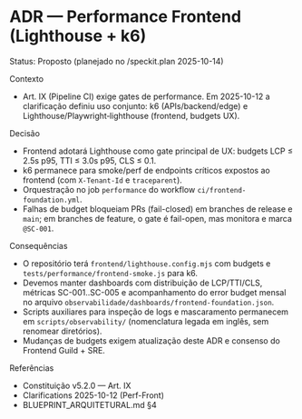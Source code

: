 # ADR — Performance Frontend (Lighthouse + k6)

Status: Proposto (planejado no /speckit.plan 2025-10-14)

Contexto
- Art. IX (Pipeline CI) exige gates de performance. Em 2025-10-12 a clarificação definiu uso conjunto: k6 (APIs/backend/edge) e Lighthouse/Playwright‑lighthouse (frontend, budgets UX).

Decisão
- Frontend adotará Lighthouse como gate principal de UX: budgets LCP ≤ 2.5s p95, TTI ≤ 3.0s p95, CLS ≤ 0.1.
- k6 permanece para smoke/perf de endpoints críticos expostos ao frontend (com `X-Tenant-Id` e `traceparent`).
- Orquestração no job `performance` do workflow `ci/frontend-foundation.yml`.
- Falhas de budget bloqueiam PRs (fail-closed) em branches de release e `main`; em branches de feature, o gate é fail-open, mas monitora e marca `@SC-001`.

Consequências
- O repositório terá `frontend/lighthouse.config.mjs` com budgets e `tests/performance/frontend-smoke.js` para k6.
- Devemos manter dashboards com distribuição de LCP/TTI/CLS, métricas SC-001..SC-005 e acompanhamento do error budget mensal no arquivo `observabilidade/dashboards/frontend-foundation.json`.
- Scripts auxiliares para inspeção de logs e mascaramento permanecem em `scripts/observability/` (nomenclatura legada em inglês, sem renomear diretórios).
- Mudanças de budgets exigem atualização deste ADR e consenso do Frontend Guild + SRE.

Referências
- Constituição v5.2.0 — Art. IX
- Clarifications 2025-10-12 (Perf-Front)
- BLUEPRINT_ARQUITETURAL.md §4
